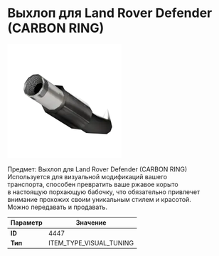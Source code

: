 # Выхлоп для Land Rover Defender (CARBON RING)

![Item Image](../img/4447.webp?raw=true)

Предмет: Выхлоп для Land Rover Defender (CARBON RING)<br>Используется для визуальной модификаций вашего<br>транспорта, способен превратить ваше ржавое корыто<br>в настоящую порхающую бабочку, что обязательно привлечет<br>внимание прохожих своим уникальным стилем и красотой.<br>Можно передавать и продавать.


| Параметр | Значение |
|----------|----------|
| **ID** | 4447 |
| **Тип** | ITEM_TYPE_VISUAL_TUNING |

